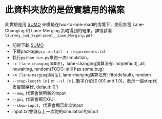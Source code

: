 # 此資料夾放的是做實驗用的檔案

此實驗是用 [SUMO](https://sumo.dlr.de/docs/index.html) 來模擬在two-to-one-road的情境下，使用各種 Lane-Changing 和 Lane-Merging 策略得到的結果，詳情請看 ``\Survey_and_Experiment__Lane_Merging.pdf``
- 記得下載 [SUMO](https://sumo.dlr.de/docs/Downloads.php)
- 下載package`pip install -r requirements.txt`
- 執行``python run.py``來跑一次simulation。
- `-c [lane-changing演算法]`，lane-changing演算法有: no(default), all, nowaiting, random(TODO: still has some bug)
- `-m [lane-merging演算法]`,  lane-merging演算法有: fifo(default), random
- `--step-length [n]` or `--sl [n]`, 數字介於[0.001 and 1.0]，表示一個step代表實際幾秒, default: 0.1
- `--new`, 代表會使用新的input
- `--gui`, 代表會顯示GUI
- `--show-input`，代表會顯示此次input
- input.txt會儲存上一次跑的simulation的input